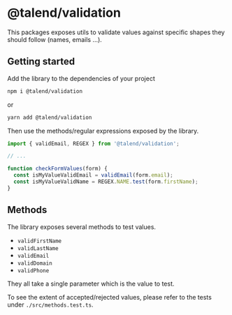 # @talend/validation

This packages exposes utils to validate values against specific shapes they should follow (names, emails ...).

## Getting started

Add the library to the dependencies of your project

```sh
npm i @talend/validation
```

or

```sh
yarn add @talend/validation
```

Then use the methods/regular expressions exposed by the library.

```javascript
import { validEmail, REGEX } from '@talend/validation';

// ...

function checkFormValues(form) {
  const isMyValueValidEmail = validEmail(form.email);
  const isMyValueValidName = REGEX.NAME.test(form.firstName);
}
```

## Methods

The library exposes several methods to test values.

- `validFirstName`
- `validLastName`
- `validEmail`
- `validDomain`
- `validPhone`

They all take a single parameter which is the value to test.

To see the extent of accepted/rejected values, please refer to the tests under `./src/methods.test.ts`.
